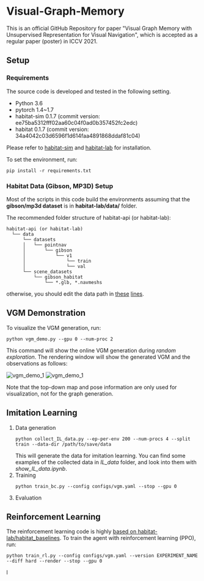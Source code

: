 # Visual-Graph-Memory
This is an official GitHub Repository for paper "Visual Graph Memory with Unsupervised Representation for Visual Navigation", which is accepted as a regular paper (poster) in ICCV 2021.

## Setup
### Requirements
The source code is developed and tested in the following setting. 
- Python 3.6
- pytorch 1.4~1.7
- habitat-sim 0.1.7 (commit version: ee75ba5312fff02aa60c04f0ad0b357452fc2edc)
- habitat 0.1.7 (commit version: 34a4042c03d6596f1d614faa4891868ddaf81c04)

Please refer to [habitat-sim](https://github.com/facebookresearch/habitat-sim.git) and [habitat-lab](https://github.com/facebookresearch/habitat-lab.git) for installation.

To set the environment, run:
```
pip install -r requirements.txt
```


### Habitat Data (Gibson, MP3D) Setup

Most of the scripts in this code build the environments assuming that the **gibson/mp3d dataset** is in **habitat-lab/data/** folder.

The recommended folder structure of habitat-api (or habitat-lab):
```
habitat-api (or habitat-lab)
  └── data
      └── datasets
      │   └── pointnav
      │       └── gibson
      │           └── v1
      │               └── train
      │               └── val
      └── scene_datasets
          └── gibson_habitat
              └── *.glb, *.navmeshs  
```

otherwise, you should edit the data path in [these](https://github.com/rllab-snu/Visual-Graph-Memory/blob/4103038781211ed880894650e7aa7245ea627027/env_utils/make_env_utils.py#L110-L114) [lines](https://github.com/rllab-snu/Visual-Graph-Memory/blob/4103038781211ed880894650e7aa7245ea627027/env_utils/custom_habitat_env.py#L85-L92).

## VGM Demonstration
To visualize the VGM generation, run:
```
python vgm_demo.py --gpu 0 --num-proc 2
```
This command will show the online VGM generation during *random exploration*.
The rendering window will show the generated VGM and the observations as follows:

![vgm_demo_1](docs/vgm_demo_1.gif) ![vgm_demo_1](docs/vgm_demo_2.gif)

Note that the top-down map and pose information are only used for visualization, not for the graph generation. 


## Imitation Learning
1. Data generation
    ```
    python collect_IL_data.py --ep-per-env 200 --num-procs 4 --split train --data-dir /path/to/save/data
    ```
    This will generate the data for imitation learning.
    You can find some examples of the collected data in *IL_data* folder, and look into them with  *show_IL_data.ipynb*.
2. Training
    ```
   python train_bc.py --config configs/vgm.yaml --stop --gpu 0
    ```
3. Evaluation


## Reinforcement Learning
The reinforcement learning code is highly [based on habitat-lab/habitat_baselines](https://github.com/facebookresearch/habitat-lab/tree/master/habitat_baselines).
To train the agent with reinforcement learning (PPO), run:
```
python train_rl.py --config configs/vgm.yaml --version EXPERIMENT_NAME --diff hard --render --stop --gpu 0
```
l
